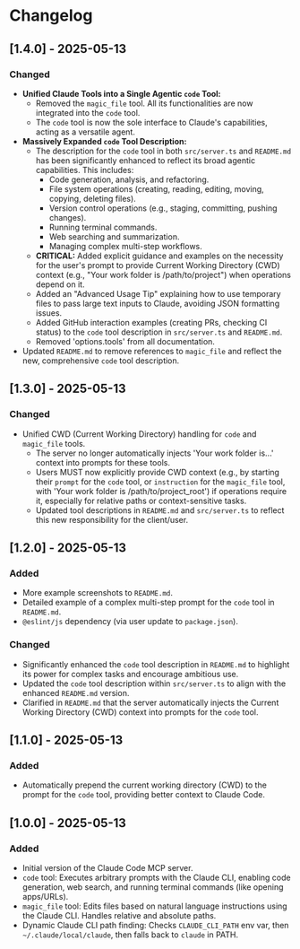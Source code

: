 # Changelog

## [1.4.0] - 2025-05-13

### Changed
- **Unified Claude Tools into a Single Agentic `code` Tool:**
  - Removed the `magic_file` tool. All its functionalities are now integrated into the `code` tool.
  - The `code` tool is now the sole interface to Claude's capabilities, acting as a versatile agent.
- **Massively Expanded `code` Tool Description:**
  - The description for the `code` tool in both `src/server.ts` and `README.md` has been significantly enhanced to reflect its broad agentic capabilities. This includes:
    - Code generation, analysis, and refactoring.
    - File system operations (creating, reading, editing, moving, copying, deleting files).
    - Version control operations (e.g., staging, committing, pushing changes).
    - Running terminal commands.
    - Web searching and summarization.
    - Managing complex multi-step workflows.
  - **CRITICAL:** Added explicit guidance and examples on the necessity for the user's prompt to provide Current Working Directory (CWD) context (e.g., "Your work folder is /path/to/project") when operations depend on it.
  - Added an "Advanced Usage Tip" explaining how to use temporary files to pass large text inputs to Claude, avoiding JSON formatting issues.
  - Added GitHub interaction examples (creating PRs, checking CI status) to the `code` tool description in `src/server.ts` and `README.md`.
  - Removed 'options.tools' from all documentation.
- Updated `README.md` to remove references to `magic_file` and reflect the new, comprehensive `code` tool description.

## [1.3.0] - 2025-05-13

### Changed
- Unified CWD (Current Working Directory) handling for `code` and `magic_file` tools.
  - The server no longer automatically injects 'Your work folder is...' context into prompts for these tools.
  - Users MUST now explicitly provide CWD context (e.g., by starting their `prompt` for the `code` tool, or `instruction` for the `magic_file` tool, with 'Your work folder is /path/to/project_root') if operations require it, especially for relative paths or context-sensitive tasks.
  - Updated tool descriptions in `README.md` and `src/server.ts` to reflect this new responsibility for the client/user.

## [1.2.0] - 2025-05-13

### Added
- More example screenshots to `README.md`.
- Detailed example of a complex multi-step prompt for the `code` tool in `README.md`.
- `@eslint/js` dependency (via user update to `package.json`).

### Changed
- Significantly enhanced the `code` tool description in `README.md` to highlight its power for complex tasks and encourage ambitious use.
- Updated the `code` tool description within `src/server.ts` to align with the enhanced `README.md` version.
- Clarified in `README.md` that the server automatically injects the Current Working Directory (CWD) context into prompts for the `code` tool.

## [1.1.0] - 2025-05-13

### Added
- Automatically prepend the current working directory (CWD) to the prompt for the `code` tool, providing better context to Claude Code.

## [1.0.0] - 2025-05-13

### Added
- Initial version of the Claude Code MCP server.
- `code` tool: Executes arbitrary prompts with the Claude CLI, enabling code generation, web search, and running terminal commands (like opening apps/URLs).
- `magic_file` tool: Edits files based on natural language instructions using the Claude CLI. Handles relative and absolute paths.
- Dynamic Claude CLI path finding: Checks `CLAUDE_CLI_PATH` env var, then `~/.claude/local/claude`, then falls back to `claude` in PATH.